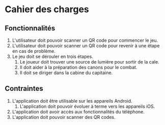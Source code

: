 # Cahier des charges
## Fonctionnalités
1. L'utilisateur doit pouvoir scanner un QR code pour commencer le jeu.
2. L'utilisateur doit pouvoir scanner un QR code pour revenir à une étape en cas de problème.
3. Le jeu doit se dérouler en trois étapes.
   1. Le joueur doit trouver une source de lumière pour sortir de la cale.
   2. Il doit aider à la préparation des canons pour le combat.
   3. Il doit se diriger dans la cabine du capitaine.

## Contraintes
1. L'application doit être utilisable sur les appareils Android.
   1. L'application doit pouvoir évoluer à terme vers les appareils iOS.
2. L'application doit avoir accès aux fonctionnalités du téléphone.
3. L'application doit pouvoir scanner des QR codes.
